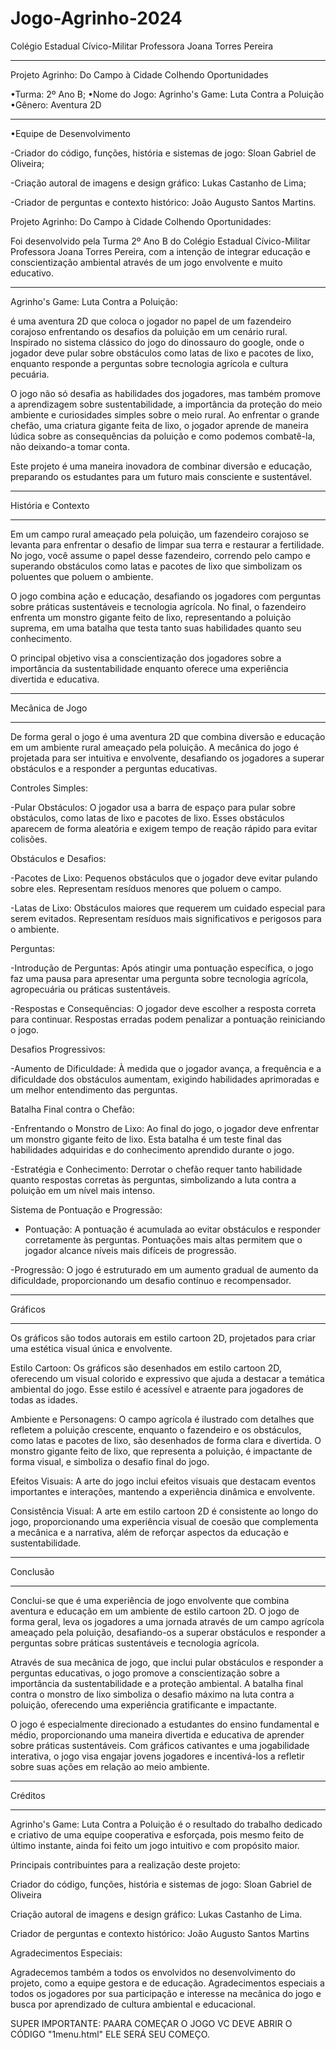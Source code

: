 # Jogo-Agrinho-2024
Colégio Estadual Cívico-Militar Professora Joana Torres Pereira
______________

Projeto Agrinho: Do Campo à Cidade Colhendo Oportunidades

•Turma: 2º Ano B;
•Nome do Jogo: Agrinho's Game: Luta Contra a Poluição  
•Gênero: Aventura 2D
______________

•Equipe de Desenvolvimento

-Criador do código, funções, história e sistemas de jogo: Sloan Gabriel de Oliveira;
 
-Criação autoral de imagens e design gráfico: Lukas Castanho de Lima; 

-Criador de perguntas e contexto histórico: João Augusto Santos Martins.

Projeto Agrinho: Do Campo à Cidade Colhendo Oportunidades:

Foi desenvolvido pela Turma 2º Ano B do Colégio Estadual Cívico-Militar Professora Joana Torres Pereira, com a intenção de integrar educação e conscientização ambiental através de um jogo envolvente e muito educativo.
____________

Agrinho's Game: Luta Contra a Poluição: 

é uma aventura 2D que coloca o jogador no papel de um fazendeiro corajoso enfrentando os desafios da poluição em um cenário rural. Inspirado no sistema clássico do jogo do dinossauro do google, onde o jogador deve pular sobre obstáculos como latas de lixo e pacotes de lixo, enquanto responde a perguntas sobre tecnologia agrícola e cultura pecuária.

O jogo não só desafia as habilidades dos jogadores, mas também promove a aprendizagem sobre sustentabilidade, a importância da proteção do meio ambiente e curiosidades simples sobre o meio rural. Ao enfrentar o grande chefão, uma criatura gigante feita de lixo, o jogador aprende de maneira  lúdica sobre as consequências da poluição e como podemos combatê-la, não deixando-a tomar conta.

Este projeto é uma maneira inovadora de combinar diversão e educação, preparando os estudantes para um futuro mais consciente e sustentável.

_____________

História e Contexto
_____________

Em um campo rural ameaçado pela poluição, um fazendeiro corajoso se levanta para enfrentar o desafio de limpar sua terra e restaurar a fertilidade. No jogo, você assume o papel desse fazendeiro, correndo pelo campo e superando obstáculos como latas e pacotes de lixo que simbolizam os poluentes que poluem o ambiente.

O jogo combina ação e educação, desafiando os jogadores com perguntas sobre práticas sustentáveis e tecnologia agrícola. No final, o fazendeiro enfrenta um monstro gigante feito de lixo, representando a poluição suprema, em uma batalha que testa tanto suas habilidades quanto seu conhecimento.

O principal objetivo visa a conscientização dos jogadores sobre a importância da sustentabilidade enquanto oferece uma experiência divertida e educativa.

_____________

Mecânica de Jogo
_____________

De forma geral o jogo é uma aventura 2D que combina diversão e educação em um ambiente rural ameaçado pela poluição. A mecânica do jogo é projetada para ser intuitiva e envolvente, desafiando os jogadores a superar obstáculos e a responder a perguntas educativas.

Controles Simples:

-Pular Obstáculos:
O jogador usa a barra de espaço para pular sobre obstáculos, como latas de lixo e pacotes de lixo. Esses obstáculos aparecem de forma aleatória e exigem tempo de reação rápido para evitar colisões.

Obstáculos e Desafios:
  
-Pacotes de Lixo: 
Pequenos obstáculos que o jogador deve evitar pulando sobre eles. Representam resíduos menores que poluem o campo.

-Latas de Lixo: Obstáculos maiores que requerem um cuidado especial para serem evitados. Representam resíduos mais significativos e perigosos para o ambiente.

Perguntas:

-Introdução de Perguntas: 
Após atingir uma pontuação específica, o jogo faz uma pausa para apresentar uma pergunta sobre tecnologia agrícola, agropecuária ou práticas sustentáveis.

-Respostas e Consequências: 
O jogador deve escolher a resposta correta para continuar. Respostas erradas podem penalizar a pontuação reiniciando o jogo.

Desafios Progressivos:

-Aumento de Dificuldade: 
À medida que o jogador avança, a frequência e a dificuldade dos obstáculos aumentam, exigindo habilidades aprimoradas e um melhor entendimento das perguntas.


Batalha Final contra o Chefão:

-Enfrentando o Monstro de Lixo:
Ao final do jogo, o jogador deve enfrentar um monstro gigante feito de lixo. Esta batalha é um teste final das habilidades adquiridas e do conhecimento aprendido durante o jogo.

-Estratégia e Conhecimento:
Derrotar o chefão requer tanto habilidade quanto respostas corretas às perguntas, simbolizando a luta contra a poluição em um nível mais intenso.

Sistema de Pontuação e Progressão:

- Pontuação:
A pontuação é acumulada ao evitar obstáculos e responder corretamente às perguntas. Pontuações mais altas permitem que o jogador alcance níveis mais difíceis de progressão.

-Progressão: 
O jogo é estruturado em um aumento gradual de aumento da dificuldade, proporcionando um desafio contínuo e recompensador.

_____________

Gráficos
_____________

Os gráficos são todos autorais em estilo cartoon 2D, projetados para criar uma estética visual única e envolvente.

Estilo Cartoon:
Os gráficos são desenhados em estilo cartoon 2D, oferecendo um visual colorido e expressivo que ajuda a destacar a temática ambiental do jogo. Esse estilo é acessível e atraente para jogadores de todas as idades.

Ambiente e Personagens:
O campo agrícola é ilustrado com detalhes que refletem a poluição crescente, enquanto o fazendeiro e os obstáculos, como latas e pacotes de lixo, são desenhados de forma clara e divertida. O monstro gigante feito de lixo, que representa a poluição, é impactante de forma visual, e simboliza o desafio final do jogo.

Efeitos Visuais:
A arte do jogo inclui efeitos visuais que destacam eventos importantes e interações, mantendo a experiência dinâmica e envolvente.

Consistência Visual:
A arte em estilo cartoon 2D é consistente ao longo do jogo, proporcionando uma experiência visual de coesão que complementa a mecânica e a narrativa, além de reforçar aspectos da educação e sustentabilidade.

_____________

Conclusão
_____________

Conclui-se que é uma experiência de jogo envolvente que combina aventura e educação em um ambiente de estilo cartoon 2D. 
O jogo de forma geral, leva os jogadores a uma jornada através de um campo agrícola ameaçado pela poluição, desafiando-os a superar obstáculos e responder a perguntas sobre práticas sustentáveis e tecnologia agrícola.

Através de sua mecânica de jogo, que inclui pular obstáculos e responder a perguntas educativas, o jogo promove a conscientização sobre a importância da sustentabilidade e a proteção ambiental. A batalha final contra o monstro de lixo simboliza o desafio máximo na luta contra a poluição, oferecendo uma experiência gratificante e impactante.

O jogo é especialmente direcionado a estudantes do ensino fundamental e médio, proporcionando uma maneira divertida e educativa de aprender sobre práticas sustentáveis.
Com gráficos cativantes e uma jogabilidade interativa, o jogo visa engajar jovens jogadores e incentivá-los a refletir sobre suas ações em relação ao meio ambiente.

_____________

Créditos
_____________

Agrinho's Game: Luta Contra a Poluição é o resultado do trabalho dedicado e criativo de uma equipe cooperativa e esforçada, pois mesmo feito de último instante, ainda foi feito um jogo intuitivo e com propósito maior. 

Principais contribuintes para a realização deste projeto:

Criador do código, funções, história e sistemas de jogo: Sloan Gabriel de Oliveira

Criação autoral de imagens e design gráfico: Lukas Castanho de Lima.

Criador de perguntas e contexto histórico: João Augusto Santos Martins

Agradecimentos Especiais:

Agradecemos também a todos os envolvidos no desenvolvimento do projeto, como a equipe gestora e de educação. Agradecimentos especiais a todos os jogadores por sua participação e interesse na mecânica do jogo e busca por aprendizado de cultura ambiental e educacional.

SUPER IMPORTANTE:
PAARA COMEÇAR O JOGO VC DEVE ABRIR O CÓDIGO "1menu.html" ELE SERÁ SEU COMEÇO.
